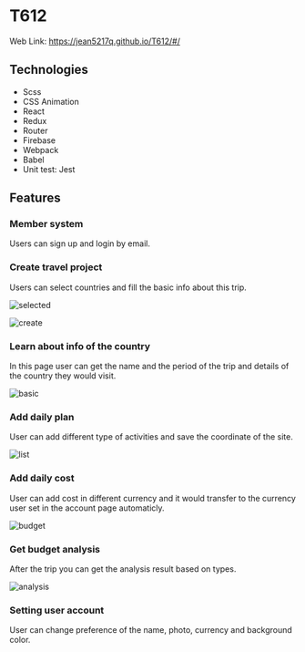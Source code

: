 # T612
Web Link: https://jean5217q.github.io/T612/#/
## Technologies

* Scss
* CSS Animation
* React
* Redux
* Router
* Firebase
* Webpack
* Babel
* Unit test: Jest

## Features
### Member system
Users can sign up and login by email.



### Create travel project
Users can select countries and fill the basic info about this trip.

![selected](https://raw.github.com/jean5217q/T612/master/screenshot/selected.png) 

![create](https://raw.github.com/jean5217q/T612/master/screenshot/created.png) 

### Learn about info of the country
In this page user can get the name and the period of the trip and  details of the country they would visit.

![basic](https://raw.github.com/jean5217q/T612/master/screenshot/basic.png) 

### Add daily plan 
User can add different type of activities and save the coordinate of the site.

![list](https://raw.github.com/jean5217q/T612/master/screenshot/list.png)

### Add daily cost 
User can add cost in different currency and it would transfer to the currency user set in the account page automaticly.

![budget](https://raw.github.com/jean5217q/T612/master/screenshot/budget.png)

### Get budget analysis
After the trip you can get the analysis result based on types.

![analysis](https://raw.github.com/jean5217q/T612/master/screenshot/analysis.png)

### Setting user account
User can change preference of the name, photo, currency and background color.



